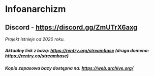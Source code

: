 # Infoanarchizm
## Discord - https://discord.gg/ZmUTrX6axg 
*Projekt istnieje od 2020 roku.*

##### Aktualny link z bazą: https://rentry.org/streambase (druga domena: https://rentry.co/streambase)
##### Kopia zapasowa bazy dostępna na: https://web.archive.org/

